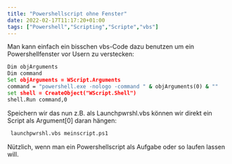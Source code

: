 ```yaml
---
title: "Powershellscript ohne Fenster"
date: 2022-02-17T11:17:20+01:00
tags: ["Powershell","Scripting","Scripte","vbs"]
---
```

Man kann einfach ein bisschen vbs-Code dazu benutzen um ein Powershellfenster vor Usern zu verstecken:

```cmd
Dim objArguments
Dim command
Set objArguments = WScript.Arguments
command = "powershell.exe -nologo -command " & objArguments(0) & ""
set shell = CreateObject("WScript.Shell")
shell.Run command,0
```

Speichern wir das nun z.B. als Launchpwrshl.vbs können wir direkt ein Script als Argument[0] daran hängen:

```cmd
 launchpwrshl.vbs meinscript.ps1
 ```

Nützlich, wenn man ein Powershellscript als Aufgabe oder so laufen lassen will.